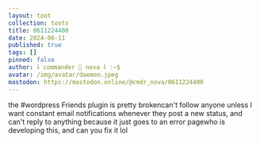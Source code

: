 ```yaml
---
layout: toot
collection: toots
title: 0611224400
date: 2024-06-11
published: true
tags: []
pinned: false
author: ⸸ commander ░ nova ⸸ :~$
avatar: /img/avatar/daemon.jpeg
mastodon: https://mastodon.online/@cmdr_nova/0611224400
---
```


the #wordpress Friends plugin is pretty brokencan't follow anyone unless I want constant email notifications whenever they post a new status, and can't reply to anything because it just goes to an error pagewho is developing this, and can you fix it lol
